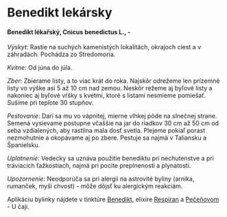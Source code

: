 Benedikt lekársky
=================

#### Benedikt lékařský, Cnicus benedictus L., -

*Výskyt*: Rastie na suchých kamenistých lokalitách, okrajoch ciest a v
záhradách. Pochádza zo Stredomoria.

*Kvitne*: Od júna do júla.

*Zber*: Zbierame listy, a to viac krát do roka. Najskôr odrežeme len prízemné
listy vo výške asi 5 až 10 cm nad zemou. Neskôr režeme aj byľové listy a
nakoniec aj byľové vŕšky s kvetmi, ktoré s listami nesmieme pomiešať. Sušíme pri
teplote 30 stupňov.

*Pestovanie*: Darí sa mu vo vápnitej, mierne vlhkej pôde na slnečnej strane.
Semená vysievame postupne včaššie na jar do riadkov 30 cm až 50 cm od seba
vzdialených, aby rastlina mala dosť svetla. Plejeme pokiaľ porast nezmohutnie a
okopávame aj po zbere. Pestuje sa najmä v Taliansku a Španielsku.

*Uplatnenie*: Vedecky sa uznáva použitie benediktu pri nechutenstve a pri
tráviacich ťažkostiach, najmä pri pocite preplnenosti a plynatosti.

*Upozornenie*: Neodporúča sa pri alergii na astrovité byliny (arnika, rumanček,
myší chvost) - môže dôjsť ku alergickým reakciám.

Aplikáciu bylinky nájdete v tinktúre
[Benedikt](/tinktury-jednobylinkove/benedikt), elixíre
[Respiran](/elixiry/respiran-elixir) a [Pečeňovom](/sip/caje/pecenovy-u-caj) - U
čaji.

